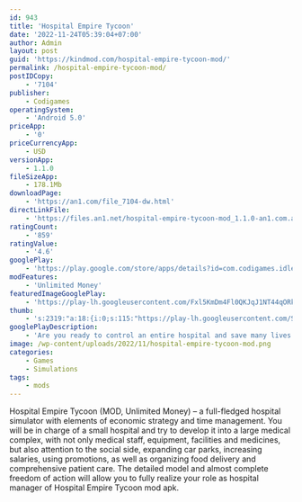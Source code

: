 ```yaml
---
id: 943
title: 'Hospital Empire Tycoon'
date: '2022-11-24T05:39:04+07:00'
author: Admin
layout: post
guid: 'https://kindmod.com/hospital-empire-tycoon-mod/'
permalink: /hospital-empire-tycoon-mod/
postIDCopy:
    - '7104'
publisher:
    - Codigames
operatingSystem:
    - 'Android 5.0'
priceApp:
    - '0'
priceCurrencyApp:
    - USD
versionApp:
    - 1.1.0
fileSizeApp:
    - 178.1Mb
downloadPage:
    - 'https://an1.com/file_7104-dw.html'
directLinkFile:
    - 'https://files.an1.net/hospital-empire-tycoon-mod_1.1.0-an1.com.apk'
ratingCount:
    - '859'
ratingValue:
    - '4.6'
googlePlay:
    - 'https://play.google.com/store/apps/details?id=com.codigames.idle.hospital.empire.tycoon'
modFeatures:
    - 'Unlimited Money'
featuredImageGooglePlay:
    - 'https://play-lh.googleusercontent.com/Fxl5KmDm4Fl0QKJqJ1NT44qORk0XkWS6yxi9DuhTzf_daWGoiSnCWQeTQWmdkO2mVNk'
thumb:
    - 's:2319:"a:18:{i:0;s:115:"https://play-lh.googleusercontent.com/SXFJUzGIcOQACaK6OZPa2srxhxPU0DEfCScAA2U7YyNqXwyfsPnmdMogp-5pDik3fW4=w526-h296";i:1;s:115:"https://play-lh.googleusercontent.com/jLHsbSZQCvStoX7kW029YOKH8QJW9zsnZv7Sy8W0A4z1I3qo478g5dKr_lQ69Iw4CXw=w526-h296";i:2;s:115:"https://play-lh.googleusercontent.com/qhnuvbb48V_YN0wjGlT6WNY6tntRynfEf-5qdHp7XTZ-59VPX65hjd3HfTILuBXIK1E=w526-h296";i:3;s:114:"https://play-lh.googleusercontent.com/FfKPi4OfV8T7pPITVqihBbUauZTeqAp0dlZ-BHLSmFGebK5dHZVGx7mVa1S8oSzang=w526-h296";i:4;s:115:"https://play-lh.googleusercontent.com/70K0YMlC6x3RIo7GOBeENgRtcS68LwCouZkk3a3hVPSpZF5mgffSo6zhgg1blzh3tWE=w526-h296";i:5;s:116:"https://play-lh.googleusercontent.com/XXzNoy6c7jPMuFAROsTZ2jzWfXKejB8EClrVdRtp28RS2F6DvTogsjT1Rz1T8THy7jvT=w526-h296";i:6;s:114:"https://play-lh.googleusercontent.com/Kc6NnKN1dit2bnzFt1cpVaLmng9wr2suBzWYIJyueGknLxy51b89vQ88V-xVUfjYIQ=w526-h296";i:7;s:115:"https://play-lh.googleusercontent.com/xx1Ob8-2OP1GZ4eHTlVgJNG3p0lDee2CZxhL914KvDjaNZqvFakkha1esJ2qx68OtA8=w526-h296";i:8;s:114:"https://play-lh.googleusercontent.com/PEX0xb7CmtJJ2u02HidYDfNolti0WqB9ptmINLA-fAir-QQsL9KAd-AmI8Y2UYjeLg=w526-h296";i:9;s:115:"https://play-lh.googleusercontent.com/Kp2U_-EKGTXElU-hEX4OWUIrqL9CPaTBPEVnchf08OEk8rrjnjCEYJ3S4KfbfzbM1Zo=w526-h296";i:10;s:116:"https://play-lh.googleusercontent.com/Sa3xGfNCwpwsrXrsWFLvz3ZxWswmdydkCeRKOhFy0xHs2A7rY-YdfPugOXR-RfPUOj9X=w526-h296";i:11;s:116:"https://play-lh.googleusercontent.com/fHQ2TgF81YqSTvrO474WcN5I8fcamwZNYEqWt6Tu7qM0bmPGlZkhav-7AFy1gla7wXhe=w526-h296";i:12;s:116:"https://play-lh.googleusercontent.com/gOcyrBIpAie-5gtqckoHS0UlH4zSCM9JuKwW09RYjf00fqHEImMgblT-dctXK5V2YIpo=w526-h296";i:13;s:115:"https://play-lh.googleusercontent.com/BijuiSN9muFV3Z72p2ygwywHaHRxl7r6HPj-yikkzOl9JB18cVpQnikxLkQ1QdRrNpQ=w526-h296";i:14;s:114:"https://play-lh.googleusercontent.com/v5RiBywdHytNPQRmBDf6USNOE7KiA3jgUD0jzfZ9xhO7tkHpO8ilYeyLFEUkbctWgg=w526-h296";i:15;s:114:"https://play-lh.googleusercontent.com/pHDdEqfZPutj8kHr-zVomzHoVYJOsDuPEUg7t-ok4dcAUSczuO8YpBcOXDvhnR4_2w=w526-h296";i:16;s:116:"https://play-lh.googleusercontent.com/eE8UO7uEPv10qiu1sSxpURmsyLgxelAHixuj5hTj8CRthSnFpmwSoyfM6Fg0hEaYGZsO=w526-h296";i:17;s:115:"https://play-lh.googleusercontent.com/crYLURiBd6tvILKYgJtx-D-6CDmFMSJyTdkpviwpVT9C4_gmdqaJ-5xNKiQ4NKAqgYg=w526-h296";}";'
googlePlayDescription:
    - 'Are you ready to control an entire hospital and save many lives in your city?. Take on the responsibility and manage all the departments to keep your patients alive and healthy while making your business profitable!. Learn from your own experience and become one of the most renowned hospital managers in the world! Upgrade the hospital areas, deal with the needs of your patients, and offer them the best possible medical assistance!'
image: /wp-content/uploads/2022/11/hospital-empire-tycoon-mod.png
categories:
    - Games
    - Simulations
tags:
    - mods
---
```


Hospital Empire Tycoon (MOD, Unlimited Money) – a full-fledged hospital simulator with elements of economic strategy and time management. You will be in charge of a small hospital and try to develop it into a large medical complex, with not only medical staff, equipment, facilities and medicines, but also attention to the social side, expanding car parks, increasing salaries, using promotions, as well as organizing food delivery and comprehensive patient care. The detailed model and almost complete freedom of action will allow you to fully realize your role as hospital manager of Hospital Empire Tycoon mod apk.